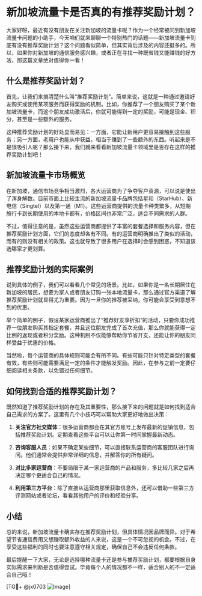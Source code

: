 # 新加坡流量卡是否真的有推荐奖励计划？

大家好呀，最近有没有朋友在关注新加坡的流量卡呢？作为一个经常被问到新加坡流量卡问题的小助手，今天咱们就来聊聊一个特别热门的话题——新加坡流量卡到底有没有推荐奖励计划？这个问题看似简单，但其实背后涉及的内容还挺多的。所以，如果你对新加坡的通信服务感兴趣，或者正在寻找一种既省钱又能赚钱的好方法，那这篇文章绝对值得你一看！

## 什么是推荐奖励计划？

首先，让我们来搞清楚什么叫“推荐奖励计划”。简单来说，这就是一种通过邀请好友购买或使用某项服务而获得奖励的机制。比如，你推荐了一个朋友购买了某个新加坡流量卡，而这个朋友成功激活后，你就可能得到一定的奖励，可能是现金、积分，甚至是一些额外的服务。

这种推荐奖励计划的好处显而易见：一方面，它能让新用户更容易接触到这些服务；另一方面，老用户也能从中获益，相当于赚到了一些额外的东西。听起来是不是很吸引人呢？那么接下来，我们就来看看新加坡流量卡领域里是否存在这样的推荐奖励计划吧！

## 新加坡流量卡市场概览

在新加坡，通信市场竞争相当激烈，各大运营商为了争夺客户资源，可以说是使出了浑身解数。目前市面上比较主流的新加坡流量卡品牌包括星和（StarHub）、新电信（Singtel）以及第一通（M1）。这些运营商提供的流量卡种类繁多，从短期旅行卡到长期使用的本地卡都有，价格区间也非常广泛，适合不同需求的人群。

不过，值得注意的是，虽然这些运营商都提供了丰富的套餐选择和服务内容，但在推荐奖励计划方面，它们的态度却各有不同。有的运营商明确推出了类似的活动，而有的则没有相关的政策。这也就导致了很多用户在选择时会感到困惑，不知道该选哪家才更划算。

## 推荐奖励计划的实际案例

说到具体的例子，我们可以看看几个常见的场景。比如，如果你是一名长期居住在新加坡的居民，想要为家人或者朋友订购一张本地流量卡，那么通过官方渠道了解推荐奖励计划就显得尤为重要。因为一旦你的推荐被采纳，你可能会享受到意想不到的优惠。

举个简单的例子，假设某家运营商推出了“推荐好友享折扣”的活动，只要你成功推荐一位朋友购买其指定套餐，并且这位朋友完成了首次充值，那么你就能获得一定比例的返现或者积分奖励。这种机制不仅能够帮助你节省开支，还能让你的朋友同样受益于优惠的价格。

当然啦，每个运营商的具体规则可能会有所不同。有些可能只针对特定类型的套餐有效，有些则可能需要满足一定的条件才能触发奖励。因此，在参与之前一定要仔细阅读相关条款，以免错过任何细节。

## 如何找到合适的推荐奖励计划？

既然知道了推荐奖励计划的存在及其重要性，那么接下来的问题就是如何找到适合自己需求的方案了。这里有几个小技巧可以帮助大家更好地做出决策：

1. **关注官方社交媒体**：很多运营商都会在其官方账号上发布最新的促销信息，包括推荐奖励计划。定期查看这些平台可以让你第一时间掌握最新动态。
   
2. **咨询客服人员**：如果不确定某些细节，可以直接联系运营商的客服团队进行询问。他们通常会提供非常详细的信息，并解答你的所有疑问。

3. **对比多家运营商**：不要局限于某一家运营商的产品和服务，多比较几家之后再决定哪个更适合自己的情况。

4. **利用第三方平台**：除了直接从运营商那里获取信息外，还可以借助一些第三方评测网站或者论坛，看看其他用户的评价和经验分享。

## 小结

总的来说，新加坡流量卡确实存在推荐奖励计划，但具体情况因品牌而异。对于希望节省通信费用又想赚取额外收益的人来说，这是一个不可忽视的机会。不过，在享受这些福利的同时也要注意遵守相关规定，确保自己不会违反任何条款。

最后提醒一下大家，无论是选择哪种流量卡还是参与推荐奖励计划，都要根据自身实际需求来判断是否值得尝试。毕竟每个人的情况都不一样，适合别人的不一定适合自己哦！

[TG💪+ @jx0703 ![Image](https://github.com/user-attachments/assets/dbca1d08-cadb-493c-b0ec-ad6f7a83f270)]